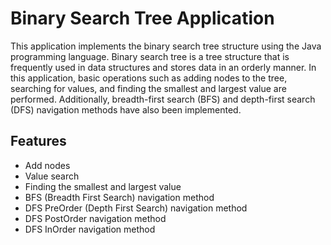 # Binary Search Tree Application

This application implements the binary search tree structure using the Java programming language. Binary search tree is a tree structure that is frequently used in data structures and stores data in an orderly manner. In this application, basic operations such as adding nodes to the tree, searching for values, and finding the smallest and largest value are performed. Additionally, breadth-first search (BFS) and depth-first search (DFS) navigation methods have also been implemented.

## Features

- Add nodes
- Value search
- Finding the smallest and largest value
- BFS (Breadth First Search) navigation method
- DFS PreOrder (Depth First Search) navigation method
- DFS PostOrder navigation method
- DFS InOrder navigation method

